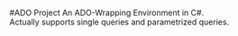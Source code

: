#ADO Project
An ADO-Wrapping Environment in C#.<br>
Actually supports single queries and parametrized queries.
